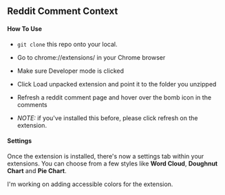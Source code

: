 ## Reddit Comment Context

#### How To Use

* `git clone` this repo onto your local.
* Go to chrome://extensions/ in your Chrome browser
* Make sure Developer mode is clicked
* Click Load unpacked extension and point it to the folder you unzipped
* Refresh a reddit comment page and hover over the bomb icon in the comments

* _NOTE:_ if you've installed this before, please click refresh on the extension.

#### Settings
Once the extension is installed, there's now a settings tab within your extensions. You can choose from a few styles like **Word Cloud**, **Doughnut Chart** and **Pie Chart**.

I'm working on adding accessible colors for the extension.
